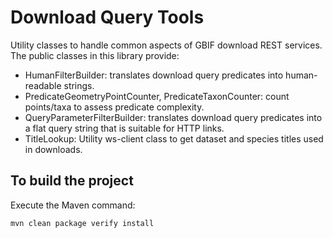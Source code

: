 # Download Query Tools
Utility classes to handle common aspects of GBIF download REST services. The public classes in this library provide:

  * HumanFilterBuilder: translates download query predicates into human-readable strings.
  * PredicateGeometryPointCounter, PredicateTaxonCounter: count points/taxa to assess predicate complexity.
  * QueryParameterFilterBuilder: translates download query predicates into a flat query string that is suitable for HTTP links.
  * TitleLookup: Utility ws-client class to get dataset and species titles used in downloads.

## To build the project

Execute the Maven command:
```
mvn clean package verify install
```
